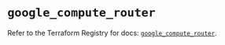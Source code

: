 # `google_compute_router`

Refer to the Terraform Registry for docs: [`google_compute_router`](https://registry.terraform.io/providers/hashicorp/google-beta/5.28.0/docs/resources/google_compute_router).
